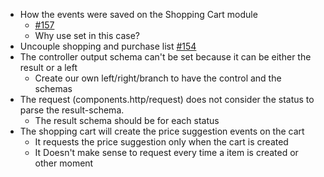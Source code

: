 - How the events were saved on the Shopping Cart module 
	- [#157](https://github.com/gumberss/PurchaseListinator/issues/157)
	- Why use set in this case?
- Uncouple shopping and purchase list [#154](https://github.com/gumberss/PurchaseListinator/issues/154)
- The controller output schema can't be set because it can be either the result or a left
	- Create our own left/right/branch to have the control and the schemas
- The request (components.http/request) does not consider the status to parse the result-schema. 
	- The result schema should be for each status
- The shopping cart will create the price suggestion events on the cart
	- It requests the price suggestion only when the cart is created
	- It  Doesn't make sense to request every time a item is created or other moment